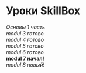 # **Уроки SkillBox** <br>

_Основы 1 часть <br>
modul 3 готово <br>
modul 4 готово <br>
modul 5 готово <br>
modul 6 готово <br>_
**modul 7 начал!** <br>
_modul 8 новый! <br>_

